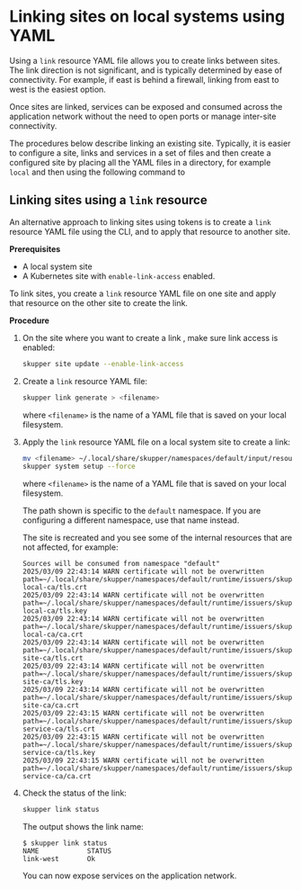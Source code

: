 <a id="system-yaml-site-linking"></a>
# Linking sites on local systems using YAML


Using a `link` resource YAML file allows you to create links between sites.
The link direction is not significant, and is typically determined by ease of connectivity. For example, if east is behind a firewall, linking from east to west is the easiest option.

Once sites are linked, services can be exposed and consumed across the application network without the need to open ports or manage inter-site connectivity.

The procedures below describe linking an existing site.
Typically, it is easier to configure a site, links and services in a set of files and then create a configured site by placing all the YAML files in a directory, for example `local` and then using the following command to 

<a id="system-link-yaml"></a>
## Linking sites using a `link` resource

An alternative approach to linking sites using tokens is to create a `link` resource YAML file using the CLI, and to apply that resource to another site.

**Prerequisites**

* A local system site
* A Kubernetes site with `enable-link-access` enabled.

To link sites, you create a `link` resource YAML file on one site and apply that resource on the other site to create the link.

**Procedure**

1. On the site where you want to create a link , make sure link access is enabled:
   ```bash
   skupper site update --enable-link-access
   ```
2. Create a `link` resource YAML file:
   ```bash
   skupper link generate > <filename>
   ```
   where `<filename>` is the name of a YAML file that is saved on your local filesystem.

3. Apply the `link` resource YAML file on a local system site to create a link:
   ```bash
   mv <filename> ~/.local/share/skupper/namespaces/default/input/resources/
   skupper system setup --force
   ```
   where `<filename>` is the name of a YAML file that is saved on your local filesystem.

   The path shown is specific to the `default` namespace.
   If you are configuring a different namespace, use that name instead.

   The site is recreated and you see some of the internal resources that are not affected, for example:
   ```
   Sources will be consumed from namespace "default"
   2025/03/09 22:43:14 WARN certificate will not be overwritten path=~/.local/share/skupper/namespaces/default/runtime/issuers/skupper-local-ca/tls.crt
   2025/03/09 22:43:14 WARN certificate will not be overwritten path=~/.local/share/skupper/namespaces/default/runtime/issuers/skupper-local-ca/tls.key
   2025/03/09 22:43:14 WARN certificate will not be overwritten path=~/.local/share/skupper/namespaces/default/runtime/issuers/skupper-local-ca/ca.crt
   2025/03/09 22:43:14 WARN certificate will not be overwritten path=~/.local/share/skupper/namespaces/default/runtime/issuers/skupper-site-ca/tls.crt
   2025/03/09 22:43:14 WARN certificate will not be overwritten path=~/.local/share/skupper/namespaces/default/runtime/issuers/skupper-site-ca/tls.key
   2025/03/09 22:43:14 WARN certificate will not be overwritten path=~/.local/share/skupper/namespaces/default/runtime/issuers/skupper-site-ca/ca.crt
   2025/03/09 22:43:15 WARN certificate will not be overwritten path=~/.local/share/skupper/namespaces/default/runtime/issuers/skupper-service-ca/tls.crt
   2025/03/09 22:43:15 WARN certificate will not be overwritten path=~/.local/share/skupper/namespaces/default/runtime/issuers/skupper-service-ca/tls.key
   2025/03/09 22:43:15 WARN certificate will not be overwritten path=~/.local/share/skupper/namespaces/default/runtime/issuers/skupper-service-ca/ca.crt
   
   ```

4. Check the status of the link:
   ```bash
   skupper link status
   ```
   The output shows the link name:
   ```
   $ skupper link status
   NAME            STATUS
   link-west       Ok
   ```
   You can now expose services on the application network.
